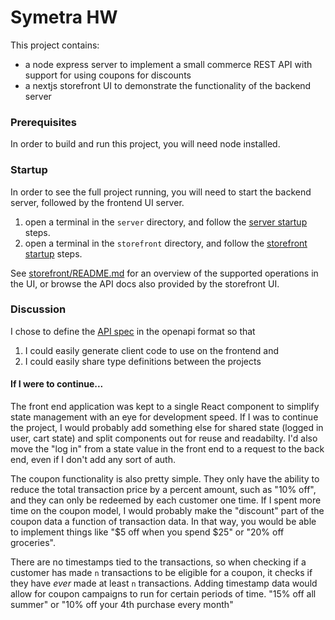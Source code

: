 # Symetra HW

This project contains:
* a node express server to implement a small commerce REST API with support for using coupons for discounts
* a nextjs storefront UI to demonstrate the functionality of the backend server

### Prerequisites

In order to build and run this project, you will need node installed.

### Startup

In order to see the full project running, you will need to start the backend server, followed by the frontend UI server.

1. open a terminal in the `server` directory, and follow the [server startup](./server/README.md#startup) steps.
1. open a terminal in the `storefront` directory, and follow the [storefront startup](./storefront/README.md#startup) steps.

See [storefront/README.md](./storefront/README.md) for an overview of the supported operations in the UI, or browse the API docs also provided by the storefront UI.

### Discussion

I chose to define the [API spec](./server/spec/SymetraHW-v1.0.json) in the openapi format so that
1. I could easily generate client code to use on the frontend and
1. I could easily share type definitions between the projects

#### If I were to continue...

The front end application was kept to a single React component to simplify state management with an eye for development speed.
If I was to continue the project, I would probably add something else for shared state (logged in user, cart state) and split components out for reuse and readabilty.
I'd also move the "log in" from a state value in the front end to a request to the back end, even if I don't add any sort of auth.

The coupon functionality is also pretty simple. They only have the ability to reduce the total transaction price by a percent amount, such as "10% off", and they can only be redeemed by each customer one time. If I spent more time on the coupon model, I would probably make the "discount" part of the coupon data a function of transaction data. In that way, you would be able to implement things like "$5 off when you spend $25" or "20% off groceries".

There are no timestamps tied to the transactions, so when checking if a customer has made `n` transactions to be eligible for a coupon, it checks if they have _ever_ made at least `n` transactions. Adding timestamp data would allow for coupon campaigns to run for certain periods of time. "15% off all summer" or "10% off your 4th purchase every month"